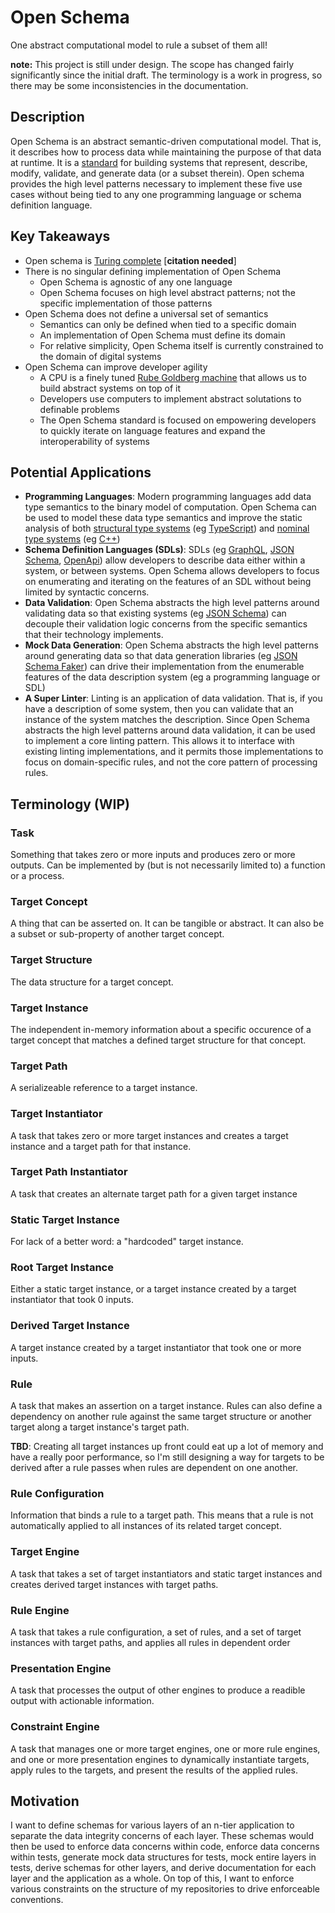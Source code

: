 # Open Schema

One abstract computational model to rule a subset of them all!

**note:** This project is still under design. The scope has changed fairly significantly since the initial draft. The terminology is a work in progress, so there may be some inconsistencies in the documentation.

## Description

Open Schema is an abstract semantic-driven computational model. That is, it describes how to process data while maintaining the purpose of that data at runtime. It is a [standard](https://xkcd.com/927/) for building systems that represent, describe, modify, validate, and generate data (or a subset therein). Open schema provides the high level patterns necessary to implement these five use cases without being tied to any one programming language or schema definition language.

## Key Takeaways

- Open schema is [Turing complete](https://en.wikipedia.org/wiki/Turing_completeness) [**citation needed**]
- There is no singular defining implementation of Open Schema
  - Open Schema is agnostic of any one language
  - Open Schema focuses on high level abstract patterns; not the specific implementation of those patterns
- Open Schema does not define a universal set of semantics
  - Semantics can only be defined when tied to a specific domain
  - An implementation of Open Schema must define its domain
  - For relative simplicity, Open Schema itself is currently constrained to the domain of digital systems
- Open Schema can improve developer agility
  - A CPU is a finely tuned [Rube Goldberg machine](https://en.wikipedia.org/wiki/Rube_Goldberg_machine) that allows us to build abstract systems on top of it
  - Developers use computers to implement abstract solutations to definable problems
  - The Open Schema standard is focused on empowering developers to quickly iterate on language features and expand the interoperability of systems

## Potential Applications

- **Programming Languages**: Modern programming languages add data type semantics to the binary model of computation. Open Schema can be used to model these data type semantics and improve the static analysis of both [structural type systems](https://en.wikipedia.org/wiki/Structural_type_system) (eg [TypeScript](https://www.typescriptlang.org/docs/handbook/2/everyday-types.html)) and [nominal type systems](https://en.wikipedia.org/wiki/Nominal_type_system) (eg [C++](https://isocpp.org/))
- **Schema Definition Languages (SDLs)**: SDLs (eg [GraphQL](https://graphql.org/), [JSON Schema](https://json-schema.org/), [OpenApi](https://www.openapis.org/)) allow developers to describe data either within a system, or between systems. Open Schema allows developers to focus on enumerating and iterating on the features of an SDL without being limited by syntactic concerns.
- **Data Validation**: Open Schema abstracts the high level patterns around validating data so that existing systems (eg [JSON Schema](https://json-schema.org/)) can decouple their validation logic concerns from the specific semantics that their technology implements.
- **Mock Data Generation**: Open Schema abstracts the high level patterns around generating data so that data generation libraries (eg [JSON Schema Faker](https://github.com/json-schema-faker/json-schema-faker)) can drive their implementation from the enumerable features of the data description system (eg a programming language or SDL)
- **A Super Linter**: Linting is an application of data validation. That is, if you have a description of some system, then you can validate that an instance of the system matches the description. Since Open Schema abstracts the high level patterns around data validation, it can be used to implement a core linting pattern. This allows it to interface with existing linting implementations, and it permits those implementations to focus on domain-specific rules, and not the core pattern of processing rules.

## Terminology (WIP)

### Task

Something that takes zero or more inputs and produces zero or more outputs. Can be implemented by (but is not necessarily limited to) a function or a process.

### Target Concept

A thing that can be asserted on. It can be tangible or abstract. It can also be a subset or sub-property of another target concept.

### Target Structure

The data structure for a target concept.

### Target Instance

The independent in-memory information about a specific occurence of a target concept that matches a defined target structure for that concept.

### Target Path

A serializeable reference to a target instance.

### Target Instantiator

A task that takes zero or more target instances and creates a target instance and a target path for that instance.

### Target Path Instantiator

A task that creates an alternate target path for a given target instance

### Static Target Instance

For lack of a better word: a "hardcoded" target instance.

### Root Target Instance

Either a static target instance, or a target instance created by a target instantiator that took 0 inputs.

### Derived Target Instance

A target instance created by a target instantiator that took one or more inputs.

### Rule

A task that makes an assertion on a target instance. Rules can also define a dependency on another rule against the same target structure or another target along a target instance's target path.

**TBD**: Creating all target instances up front could eat up a lot of memory and have a really poor performance, so I'm still designing a way for targets to be derived after a rule passes when rules are dependent on one another.

### Rule Configuration

Information that binds a rule to a target path. This means that a rule is not automatically applied to all instances of its related target concept.

### Target Engine

A task that takes a set of target instantiators and static target instances and creates derived target instances with target paths.

### Rule Engine

A task that takes a rule configuration, a set of rules, and a set of target instances with target paths, and applies all rules in dependent order

### Presentation Engine

A task that processes the output of other engines to produce a readible output with actionable information.

### Constraint Engine

A task that manages one or more target engines, one or more rule engines, and one or more presentation engines to dynamically instantiate targets, apply rules to the targets, and present the results of the applied rules.

## Motivation

I want to define schemas for various layers of an n-tier application to separate the data integrity concerns of each layer. These schemas would then be used to enforce data concerns within code, enforce data concerns within tests, generate mock data structures for tests, mock entire layers in tests, derive schemas for other layers, and derive documentation for each layer and the application as a whole. On top of this, I want to enforce various constraints on the structure of my repositories to drive enforceable conventions.
